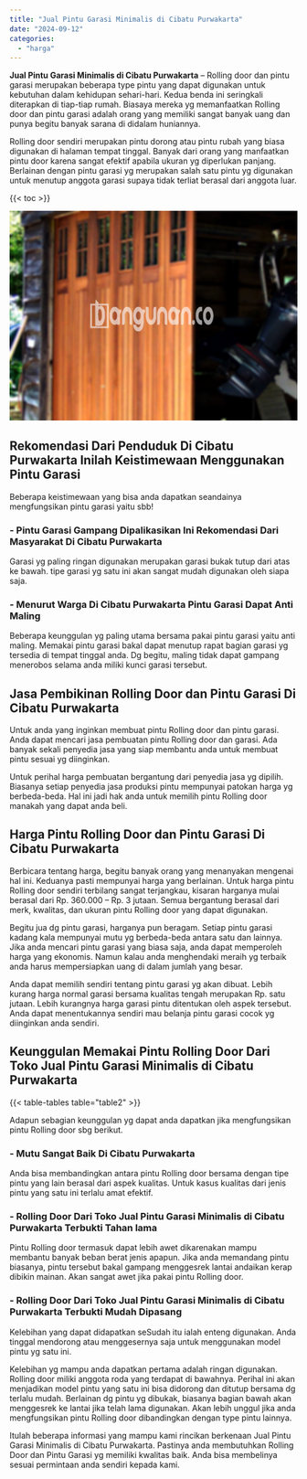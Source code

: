```yaml
---
title: "Jual Pintu Garasi Minimalis di Cibatu Purwakarta"
date: "2024-09-12"
categories: 
  - "harga"
---
```


**Jual Pintu Garasi Minimalis di Cibatu Purwakarta** – Rolling door dan pintu garasi merupakan beberapa type pintu yang dapat digunakan untuk kebutuhan dalam kehidupan sehari-hari. Kedua benda ini seringkali diterapkan di tiap-tiap rumah. Biasaya mereka yg memanfaatkan Rolling door dan pintu garasi adalah orang yang memiliki sangat banyak uang dan punya begitu banyak sarana di didalam huniannya.

Rolling door sendiri merupakan pintu dorong atau pintu rubah yang biasa digunakan di halaman tempat tinggal. Banyak dari orang yang manfaatkan pintu door karena sangat efektif apabila ukuran yg diperlukan panjang. Berlainan dengan pintu garasi yg merupakan salah satu pintu yg digunakan untuk menutup anggota garasi supaya tidak terliat berasal dari anggota luar.

{{< toc >}}

![Jual Pintu Garasi Minimalis di Cibatu Purwakarta](/images/pintu-garasi-39.png)

## Rekomendasi Dari Penduduk Di Cibatu Purwakarta Inilah Keistimewaan Menggunakan Pintu Garasi

Beberapa keistimewaan yang bisa anda dapatkan seandainya mengfungsikan pintu garasi yaitu sbb!

### \- Pintu Garasi Gampang Dipalikasikan Ini Rekomendasi Dari Masyarakat Di Cibatu Purwakarta

Garasi yg paling ringan digunakan merupakan garasi bukak tutup dari atas ke bawah. tipe garasi yg satu ini akan sangat mudah digunakan oleh siapa saja.

### \- Menurut Warga Di Cibatu Purwakarta Pintu Garasi Dapat Anti Maling

Beberapa keunggulan yg paling utama bersama pakai pintu garasi yaitu anti maling. Memakai pintu garasi bakal dapat menutup rapat bagian garasi yg tersedia di tempat tinggal anda. Dg begitu, maling tidak dapat gampang menerobos selama anda miliki kunci garasi tersebut.

## Jasa Pembikinan Rolling Door dan Pintu Garasi Di Cibatu Purwakarta

Untuk anda yang inginkan membuat pintu Rolling door dan pintu garasi. Anda dapat mencari jasa pembuatan pintu Rolling door dan garasi. Ada banyak sekali penyedia jasa yang siap membantu anda untuk membuat pintu sesuai yg diinginkan.

Untuk perihal harga pembuatan bergantung dari penyedia jasa yg dipilih. Biasanya setiap penyedia jasa produksi pintu mempunyai patokan harga yg berbeda-beda. Hal ini jadi hak anda untuk memilih pintu Rolling door manakah yang dapat anda beli.

## Harga Pintu Rolling Door dan Pintu Garasi Di Cibatu Purwakarta

Berbicara tentang harga, begitu banyak orang yang menanyakan mengenai hal ini. Keduanya pasti mempunyai harga yang berlainan. Untuk harga pintu Rolling door sendiri terbilang sangat terjangkau, kisaran harganya mulai berasal dari Rp. 360.000 – Rp. 3 jutaan. Semua bergantung berasal dari merk, kwalitas, dan ukuran pintu Rolling door yang dapat digunakan.

Begitu jua dg pintu garasi, harganya pun beragam. Setiap pintu garasi kadang kala mempunyai mutu yg berbeda-beda antara satu dan lainnya. Jika anda mencari pintu garasi yang biasa saja, anda dapat memperoleh harga yang ekonomis. Namun kalau anda menghendaki meraih yg terbaik anda harus mempersiapkan uang di dalam jumlah yang besar.

Anda dapat memilih sendiri tentang pintu garasi yg akan dibuat. Lebih kurang harga normal garasi bersama kualitas tengah merupakan Rp. satu jutaan. Lebih kurangnya harga garasi pintu ditentukan oleh aspek tersebut. Anda dapat menentukannya sendiri mau belanja pintu garasi cocok yg diinginkan anda sendiri.

## Keunggulan Memakai Pintu Rolling Door Dari Toko Jual Pintu Garasi Minimalis di Cibatu Purwakarta

{{< table-tables table="table2" >}}

Adapun sebagian keunggulan yg dapat anda dapatkan jika mengfungsikan pintu Rolling door sbg berikut.

### \- Mutu Sangat Baik Di Cibatu Purwakarta

Anda bisa membandingkan antara pintu Rolling door bersama dengan tipe pintu yang lain berasal dari aspek kualitas. Untuk kasus kualitas dari jenis pintu yang satu ini terlalu amat efektif.

### \- Rolling Door Dari Toko Jual Pintu Garasi Minimalis di Cibatu Purwakarta Terbukti Tahan lama

Pintu Rolling door termasuk dapat lebih awet dikarenakan mampu membantu banyak beban berat jenis apapun. Jika anda memandang pintu biasanya, pintu tersebut bakal gampang menggesrek lantai andaikan kerap dibikin mainan. Akan sangat awet jika pakai pintu Rolling door.

### \- Rolling Door Dari Toko Jual Pintu Garasi Minimalis di Cibatu Purwakarta Terbukti Mudah Dipasang

Kelebihan yang dapat didapatkan seSudah itu ialah enteng digunakan. Anda tinggal mendorong atau menggesernya saja untuk menggunakan model pintu yg satu ini.

Kelebihan yg mampu anda dapatkan pertama adalah ringan digunakan. Rolling door miliki anggota roda yang terdapat di bawahnya. Perihal ini akan menjadikan model pintu yang satu ini bisa didorong dan ditutup bersama dg terlalu mudah. Berlainan dg pintu yg dibukak, biasanya bagian bawah akan menggesrek ke lantai jika telah lama digunakan. Akan lebih unggul jika anda mengfungsikan pintu Rolling door dibandingkan dengan type pintu lainnya.

Itulah beberapa informasi yang mampu kami rincikan berkenaan Jual Pintu Garasi Minimalis di Cibatu Purwakarta. Pastinya anda membutuhkan Rolling Door dan Pintu Garasi yg memiliki kwalitas baik. Anda bisa membelinya sesuai permintaan anda sendiri kepada kami.
